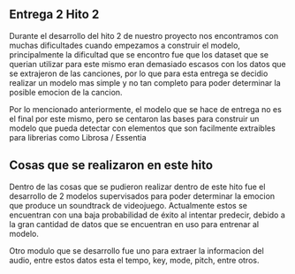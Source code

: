 ## Entrega 2 Hito 2

Durante el desarrollo del hito 2 de nuestro proyecto nos encontramos con muchas dificultades cuando empezamos a construir el modelo, principalmente la dificultad que se encontro fue que los dataset que se querian utilizar para este mismo eran demasiado escasos con los datos que se extrajeron de las canciones, por lo que para esta entrega se decidio realizar un modelo mas simple y no tan completo para poder determinar la posible emocion de la cancion.

Por lo mencionado anteriormente, el modelo que se hace de entrega no es el final por este mismo, pero se centaron las bases para construir un modelo que pueda detectar con elementos que son facilmente extraibles para librerias como Librosa / Essentia

## Cosas que se realizaron en este hito

Dentro de las cosas que se pudieron realizar dentro de este hito fue el desarrollo de 2 modelos supervisados para poder determinar la emocion que produce un soundtrack de videojuego. Actualmente estos se encuentran con una baja probabilidad de éxito al intentar predecir, debido a la gran cantidad de datos que se encuentran en uso para entrenar al modelo.

Otro modulo que se desarrollo fue uno para extraer la informacion del audio, entre estos datos esta el tempo, key, mode, pitch, entre otros.